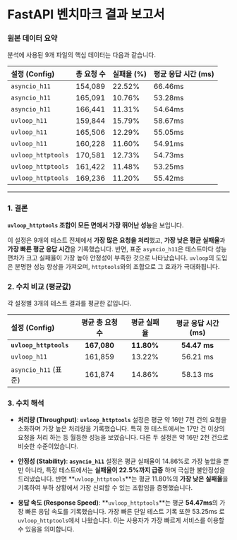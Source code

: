 # FastAPI 벤치마크 결과 보고서

### 원본 데이터 요약

분석에 사용된 9개 파일의 핵심 데이터는 다음과 같습니다.

| 설정 (Config) | 총 요청 수 | 실패율 (%) | 평균 응답 시간 (ms) |
| :--- | :--- | :--- | :--- |
| `asyncio_h11` | 154,089 | 22.52% | 66.46ms |
| `asyncio_h11` | 165,091 | 10.76% | 53.28ms |
| `asyncio_h11` | 166,441 | 11.31% | 54.64ms |
| `uvloop_h11` | 159,844 | 15.79% | 58.67ms |
| `uvloop_h11` | 165,506 | 12.29% | 55.05ms |
| `uvloop_h11` | 160,228 | 11.60% | 54.91ms |
| `uvloop_httptools` | 170,581 | 12.73% | 54.73ms |
| `uvloop_httptools` | 161,422 | 11.48% | 53.25ms |
| `uvloop_httptools` | 169,236 | 11.20% | 55.42ms |

---

### 1. 결론

**`uvloop_httptools` 조합이 모든 면에서 가장 뛰어난 성능**을 보입니다.

이 설정은 9개의 테스트 전체에서 **가장 많은 요청을 처리**했고, **가장 낮은 평균 실패율**과 **가장 빠른 평균 응답 시간**을 기록했습니다. 반면, 표준 `asyncio_h11`은 테스트마다 성능 편차가 크고 실패율이 가장 높아 안정성이 부족한 것으로 나타났습니다. `uvloop`의 도입은 분명한 성능 향상을 가져오며, `httptools`와의 조합으로 그 효과가 극대화됩니다.

### 2. 수치 비교 (평균값)

각 설정별 3개의 테스트 결과를 평균한 값입니다.

| 설정 (Config) | 평균 총 요청 수 | 평균 실패율 | 평균 응답 시간 (ms) |
| :--- | :---: | :---: | :---: |
| **`uvloop_httptools`** | **167,080** | **11.80%** | **54.47 ms** |
| `uvloop_h11` | 161,859 | 13.22% | 56.21 ms |
| `asyncio_h11` (표준) | 161,874 | 14.86% | 58.13 ms |

### 3. 수치 해석

* **처리량 (Throughput)**: **`uvloop_httptools`** 설정은 평균 약 16만 7천 건의 요청을 소화하며 가장 높은 처리량을 기록했습니다. 특히 한 테스트에서는 17만 건 이상의 요청을 처리 하는 등 월등한 성능을 보였습니다. 다른 두 설정은 약 16만 2천 건으로 비슷한 수준이었습니다.

* **안정성 (Stability)**: **`asyncio_h11`** 설정은 평균 실패율이 14.86%로 가장 높았을 뿐만 아니라, 특정 테스트에서는 **실패율이 22.5%까지 급증** 하며 극심한 불안정성을 드러냈습니다. 반면 **`uvloop_httptools`**는 평균 11.80%의 **가장 낮은 실패율**을 기록하여 부하 상황에서 가장 신뢰할 수 있는 조합임을 증명했습니다.

* **응답 속도 (Response Speed)**: **`uvloop_httptools`**는 평균 **54.47ms**의 가장 빠른 응답 속도를 기록했습니다. 가장 빠른 단일 테스트 기록 또한 53.25ms 로 `uvloop_httptools`에서 나왔습니다. 이는 사용자가 가장 빠르게 서비스를 이용할 수 있음을 의미합니다.